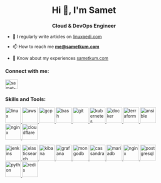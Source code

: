 <h1 align="center">Hi 👋, I'm Samet</h1>
<h3 align="center">Cloud & DevOps Engineer</h3>

- 📝 I regularly write articles on [linuxpedi.com](linuxpedi.com)

- 📫 How to reach me **me@sametkum.com**

- 📄 Know about my experiences [sametkum.com](sametkum.com)

<h3 align="left">Connect with me:</h3>
<p align="left">
<a href="https://linkedin.com/in/samet-kum" target="blank"><img align="center" src="https://raw.githubusercontent.com/rahuldkjain/github-profile-readme-generator/master/src/images/icons/Social/linked-in-alt.svg" alt="samet-kum" height="30" width="40" /></a>
</p>

<h3 align="left">Skills and Tools:</h3>
<p align="left"> 
<a href="https://www.linux.org/" target="_blank" rel="noreferrer"> <img src="https://skillicons.dev/icons?i=linux" alt="linux" width="50" height="50"/> </a> 
<a href="https://aws.amazon.com" target="_blank" rel="noreferrer"> <img src="https://skillicons.dev/icons?i=aws" alt="aws" width="50" height="50"/> </a> 
<a href="https://cloud.google.com" target="_blank" rel="noreferrer"> <img src="https://skillicons.dev/icons?i=gcp" alt="gcp" width="50" height="50"/> </a> 
<a href="https://www.gnu.org/software/bash/" target="_blank" rel="noreferrer"> <img src="https://skillicons.dev/icons?i=bash" alt="bash" width="50" height="50"/> </a> 
<a href="https://git-scm.com/" target="_blank" rel="noreferrer"> <img src="https://skillicons.dev/icons?i=git" alt="git" width="50" height="50"/> </a>
<a href="https://kubernetes.io" target="_blank" rel="noreferrer"> <img src="https://skillicons.dev/icons?i=kubernetes" alt="kubernetes" width="50" height="50"/> </a> 
<a href="https://www.docker.com/" target="_blank" rel="noreferrer"> <img src="https://skillicons.dev/icons?i=docker" alt="docker" width="50" height="50"/> </a> 
<a href="https://www.terraform.io/" target="_blank" rel="noreferrer"> <img src="https://www.vectorlogo.zone/logos/terraformio/terraformio-icon.svg" alt="terraform" width="50" height="50"/> </a> 
<a href="https://www.ansible.com/" target="_blank" rel="noreferrer"> <img src="https://skillicons.dev/icons?i=ansible" alt="ansible" width="50" height="50"/> </a> 
<a href="https://www.nginx.org/" target="_blank" rel="noreferrer"> <img src="https://skillicons.dev/icons?i=nginx" alt="nginx" width="50" height="50"/> </a> 
<a href="https://www.cloudflare.com/" target="_blank" rel="noreferrer"> <img src="https://skillicons.dev/icons?i=cloudflare" alt="cloudflare" width="50" height="50"/> </a> </p>
<p align="left"> 
<a href="https://www.jenkins.io" target="_blank" rel="noreferrer"> <img src="https://skillicons.dev/icons?i=jenkins" alt="jenkins" width="50" height="50"/> </a>
<a href="https://www.elastic.co" target="_blank" rel="noreferrer"> <img src="https://www.vectorlogo.zone/logos/elastic/elastic-icon.svg" alt="elasticsearch" width="50" height="50"/> </a> 
<a href="https://www.elastic.co/kibana" target="_blank" rel="noreferrer"> <img src="https://www.vectorlogo.zone/logos/elasticco_kibana/elasticco_kibana-icon.svg" alt="kibana" width="50" height="50"/> </a> 
<a href="https://grafana.com" target="_blank" rel="noreferrer"> <img src="https://skillicons.dev/icons?i=grafana" alt="grafana" width="50" height="50"/> </a> 
<a href="https://www.mongodb.com/" target="_blank" rel="noreferrer"> <img src="https://skillicons.dev/icons?i=mongodb" alt="mongodb" width="50" height="50"/> </a> 
<a href="https://cassandra.apache.org/" target="_blank" rel="noreferrer"> <img src="https://skillicons.dev/icons?i=cassandra" alt="cassandra" width="50" height="50"/> </a> 
<a href="https://mariadb.org/" target="_blank" rel="noreferrer"> <img src="https://www.vectorlogo.zone/logos/mariadb/mariadb-icon.svg" alt="mariadb" width="50" height="50"/> </a> 
<a href="https://www.mysql.com/" target="_blank" rel="noreferrer"> <img src="https://skillicons.dev/icons?i=mysql" alt="nginx" width="50" height="50"/> </a> 
<a href="https://www.postgresql.org" target="_blank" rel="noreferrer"> <img src="https://skillicons.dev/icons?i=postgres" alt="postgresql" width="50" height="50"/> </a> <a href="https://www.python.org" target="_blank" rel="noreferrer"> <img src="https://skillicons.dev/icons?i=python" alt="python" width="50" height="50"/> </a> 
<a href="https://redis.io" target="_blank" rel="noreferrer"> <img src="https://skillicons.dev/icons?i=redis" alt="redis" width="50" height="50"/> </a> </p>
